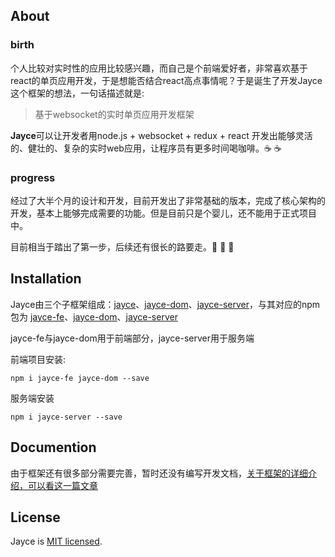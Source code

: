 
## About

### birth

个人比较对实时性的应用比较感兴趣，而自己是个前端爱好者，非常喜欢基于react的单页应用开发，于是想能否结合react高点事情呢？于是诞生了开发Jayce这个框架的想法，一句话描述就是:

> 基于websocket的实时单页应用开发框架

**Jayce**可以让开发者用node.js + websocket + redux + react 开发出能够灵活的、健壮的、复杂的实时web应用，让程序员有更多时间喝咖啡。:coffee: :coffee:

### progress

经过了大半个月的设计和开发，目前开发出了非常基础的版本，完成了核心架构的开发，基本上能够完成需要的功能。但是目前只是个婴儿，还不能用于正式项目中。

目前相当于踏出了第一步，后续还有很长的路要走。:muscle: :muscle: :muscle:

## Installation

Jayce由三个子框架组成：[jayce](https://github.com/Houserqu/jayce)、[jayce-dom](https://github.com/Houserqu/jayce-dom)、[jayce-server](https://github.com/Houserqu/jayce-server)，与其对应的npm包为 [jayce-fe](https://www.npmjs.com/package/jayce-fe)、[jayce-dom](https://www.npmjs.com/package/jayce-dom)、[jayce-server](https://www.npmjs.com/package/jayce-server)

jayce-fe与jayce-dom用于前端部分，jayce-server用于服务端

前端项目安装:

```
npm i jayce-fe jayce-dom --save
```

服务端安装

```
npm i jayce-server --save
```

## Documention

由于框架还有很多部分需要完善，暂时还没有编写开发文档，[关于框架的详细介绍，可以看这一篇文章](https://github.com/Houserqu/jayce-example/blob/master/doc/paper/%E5%9F%BA%E4%BA%8Ewebsocket%E7%9A%84%E5%AE%9E%E6%97%B6%E5%8D%95%E9%A1%B5%E5%BA%94%E7%94%A8%E5%BC%80%E5%8F%91%E6%A1%86%E6%9E%B6.md)

## License

Jayce is [MIT licensed](https://github.com/facebook/react/blob/master/LICENSE).